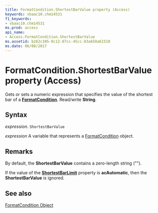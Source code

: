 ```yaml
---
title: FormatCondition.ShortestBarValue property (Access)
keywords: vbaac10.chm14531
f1_keywords:
- vbaac10.chm14531
ms.prod: access
api_name:
- Access.FormatCondition.ShortestBarValue
ms.assetid: b262c385-0c12-87cc-45cc-83a658a61510
ms.date: 06/08/2017
---
```



# FormatCondition.ShortestBarValue property (Access)

Gets or sets a numeric expression that specifies the value of the shortest bar of a  **[FormatCondition](Access.FormatCondition.md)**. Read/write **String**.


## Syntax

 _expression_. `ShortestBarValue`

 _expression_ A variable that represents a [FormatCondition](Access.FormatCondition.md) object.


## Remarks

By default, the  **ShortestBarValue** contains a zero-length string ("").

If the value of the  **[ShortestBarLimit](Access.FormatCondition.ShortestBarLimit.md)** property is **acAutomatic**, then the **ShortestBarValue** is ignored.


## See also


[FormatCondition Object](Access.FormatCondition.md)

